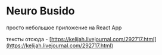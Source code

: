 # Neuro Busido

просто небольшое приложение на React App

тексты отсюда - [https://kelijah.livejournal.com/292717.html](https://kelijah.livejournal.com/292717.html)
